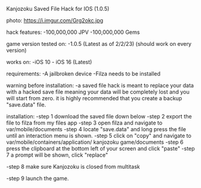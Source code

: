 
Kanjozoku Saved File Hack for IOS (1.0.5)

photo:
https://i.imgur.com/Grg2okc.jpg


hack features: 
-100,000,000 JPV
-100,000,000 Gems

game version tested on:
-1.0.5 (Latest as of 2/2/23)
       (should work on every version)

works on:
-iOS 10 - iOS 16 (Latest)

requirements:
-A jailbroken device
-Filza needs to be installed

warning before installation:
-a saved file hack is meant to replace your 
 data with a hacked save file meaning your
 data will be completely lost and you will
 start from zero. it is highly recommended
 that you create a backup "save.data" file.


installation:
-step 1
 download the saved file down below
-step 2
 export the file to filza from my files app
-step 3 
 open filza and navigate to 
 var/mobile/documents
-step 4
 locate "save.data" and long press the file
 until an interaction menu is shown.
-step 5
 click on "copy" and navigate to 
 var/mobile/containers/application/
 kanjozoku game/documents
-step 6
 press the clipboard at the bottom left 
 of your screen and click "paste"
-step 7
 a prompt will be shown, click "replace"
 
-step 8
 make sure Kanjozoku is closed from multitask

-step 9 
 launch the game.
